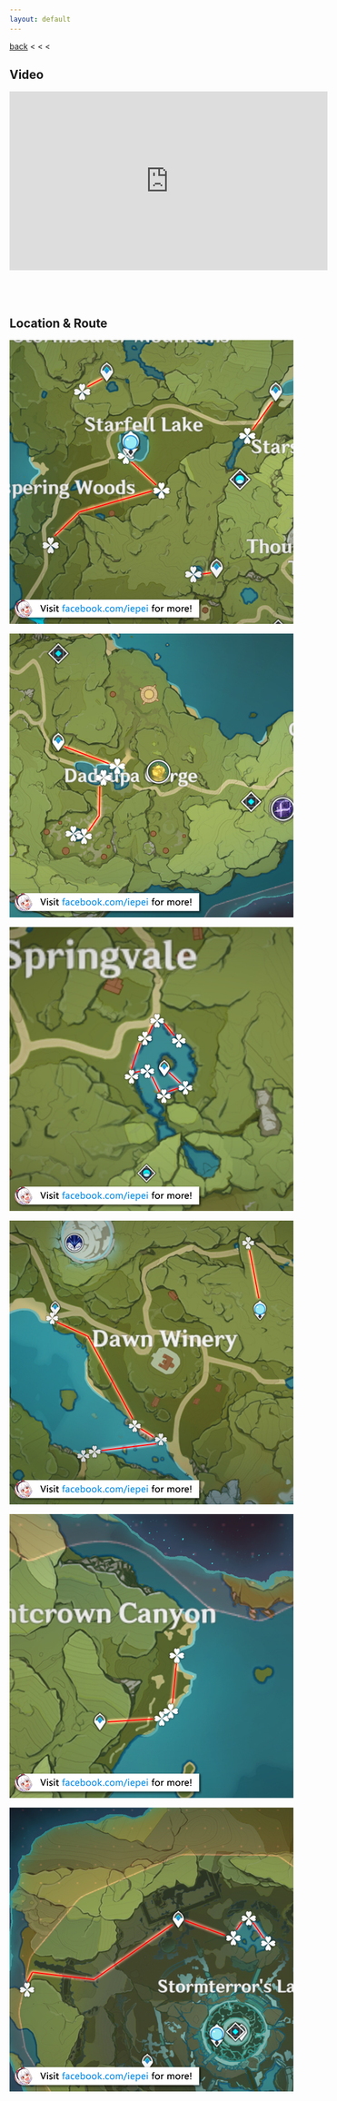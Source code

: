```yaml
---
layout: default
---
```


[back](../) < < <

## Video

<iframe width="560" height="315" src="https://www.youtube.com/embed/Kb-xZrQkctw" frameborder="0" allow="accelerometer; autoplay; clipboard-write; encrypted-media; gyroscope; picture-in-picture" allowfullscreen></iframe>

<br/><br/>

## Location & Route

![Calla Lily Route 1](calla-lily-route-1.jpg)

![Calla Lily Route 2](calla-lily-route-2.jpg)

![Calla Lily Route 3](calla-lily-route-3.jpg)

![Calla Lily Route 4](calla-lily-route-4.jpg)

![Calla Lily Route 5](calla-lily-route-5.jpg)

![Calla Lily Route 6](calla-lily-route-6.jpg)

